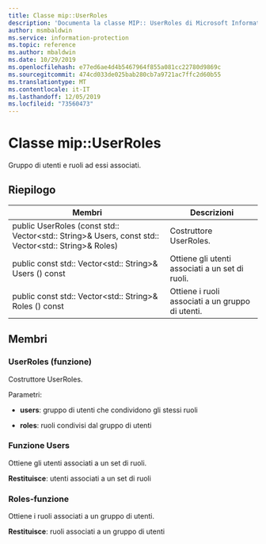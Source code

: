 ```yaml
---
title: Classe mip::UserRoles
description: 'Documenta la classe MIP:: UserRoles di Microsoft Information Protection (MIP) SDK.'
author: msmbaldwin
ms.service: information-protection
ms.topic: reference
ms.author: mbaldwin
ms.date: 10/29/2019
ms.openlocfilehash: e77ed6ae4d4b5467964f855a081cc22780d9869c
ms.sourcegitcommit: 474cd033de025bab280cb7a9721ac7ffc2d60b55
ms.translationtype: MT
ms.contentlocale: it-IT
ms.lasthandoff: 12/05/2019
ms.locfileid: "73560473"
---
```

# <a name="class-mipuserroles"></a>Classe mip::UserRoles 
Gruppo di utenti e ruoli ad essi associati.
  
## <a name="summary"></a>Riepilogo
 Membri                        | Descrizioni                                
--------------------------------|---------------------------------------------
public UserRoles (const std:: Vector\<std:: String\>& Users, const std:: Vector\<std:: String\>& Roles)  |  Costruttore UserRoles.
public const std:: Vector\<std:: String\>& Users () const  |  Ottiene gli utenti associati a un set di ruoli.
public const std:: Vector\<std:: String\>& Roles () const  |  Ottiene i ruoli associati a un gruppo di utenti.
  
## <a name="members"></a>Membri
  
### <a name="userroles-function"></a>UserRoles (funzione)
Costruttore UserRoles.

Parametri:  
* **users**: gruppo di utenti che condividono gli stessi ruoli 


* **roles**: ruoli condivisi dal gruppo di utenti


  
### <a name="users-function"></a>Funzione Users
Ottiene gli utenti associati a un set di ruoli.

  
**Restituisce**: utenti associati a un set di ruoli
  
### <a name="roles-function"></a>Roles-funzione
Ottiene i ruoli associati a un gruppo di utenti.

  
**Restituisce**: ruoli associati a un gruppo di utenti